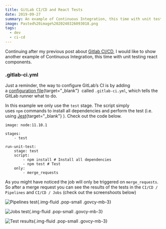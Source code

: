 ```yaml
---
title: GitLab CI/CD and React Tests
date: 2019-09-27
summary: An example of Continuous Integration, this time with unit testing react components.
image: Pasted%20image%2020240326093018.png
tags:
  - dev
  - ci-cd
---
```

Continuing after my previous post about [Gitlab CI/CD](../Gitlab-ci-cd-and-gitlab-pages), I would like to show another example of Continuous Integration, this time with unit testing react components.
### .gitlab-ci.yml
Just a reminder, the way to configure GitLab’s CI is by adding a [configuration file](https://doc.gitlab.com/ee/ci/quick_start/README.html#creating-a-.gitlab-ci.yml-file){target="_blank"}  called `.gitlab-ci.yml`, which tells the GitLab runner what to do.

In this example we only use the `test` stage. The script simply uses `npm` commands to install all dependencies and perform the test (i.e. using [Jest](https://jestjs.io/){target="_blank"} ). Check out the code below.

```shell
image: node:11.10.1
 
stages:
    - test
 
run-unit-test:
    stage: test
    script:
        - npm install # Install all dependencies
        - npm test # Test 
    only:
        - merge_requests
```

As you might have noticed the job will only be triggered on `merge_requests`. So after a merge request you can see the results of the tests in the `CI/CD / Pipelines` and `CI/CD / Jobs` (check out the screenshoots below)

![Pipelines test](../../img/Pasted%20image%2020240326092746.png){.img-fluid .pop-small .govcy-mb-3}

![Jobs test](../../img/Pasted%20image%2020240326092840.png){.img-fluid .pop-small .govcy-mb-3}

![Test results](../../img/Pasted%20image%2020240326092929.png){.img-fluid .pop-small .govcy-mb-3}